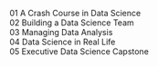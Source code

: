 
01 A Crash Course in Data Science  
02 Building a Data Science Team  
03 Managing Data Analysis  
04 Data Science in Real Life  
05 Executive Data Science Capstone
